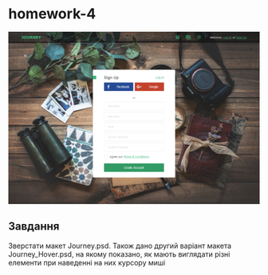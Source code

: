 # homework-4

![img](img.png)

## Завдання

Зверстати макет Journey.psd. Також дано другий варіант макета Journey_Hover.psd, на якому показано, як мають виглядати різні елементи при наведенні на них курсору миші